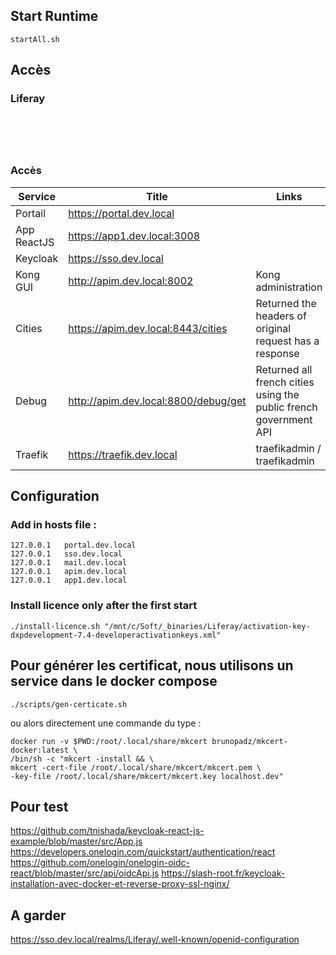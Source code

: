 ## Start Runtime
```
startAll.sh
```

## Accès 
### Liferay
```





```

### Accès 

| Service             | Title   | Links |
| --------        | ------- | -------                                                        |
| Portail         | https://portal.dev.local              | |
| App ReactJS     | https://app1.dev.local:3008          |  |
| Keycloak        | https://sso.dev.local            |  |
| Kong GUI        | http://apim.dev.local:8002           | Kong administration |
| Cities          | https://apim.dev.local:8443/cities   | Returned the headers of original request has a response |
| Debug           | http://apim.dev.local:8800/debug/get    | Returned all french cities using the public french government API |
| Traefik         | https://traefik.dev.local            |  traefikadmin / traefikadmin |




## Configuration

### Add in hosts file :
```
127.0.0.1	portal.dev.local
127.0.0.1	sso.dev.local 
127.0.0.1	mail.dev.local
127.0.0.1	apim.dev.local
127.0.0.1	app1.dev.local
```

### Install licence only after the first start

```
./install-licence.sh "/mnt/c/Soft/_binaries/Liferay/activation-key-dxpdevelopment-7.4-developeractivationkeys.xml"
```

## Pour générer les certificat, nous utilisons un service dans le docker compose

```
./scripts/gen-certicate.sh
```

ou alors directement une commande du type :

```
docker run -v $PWD:/root/.local/share/mkcert brunopadz/mkcert-docker:latest \
/bin/sh -c "mkcert -install && \
mkcert -cert-file /root/.local/share/mkcert/mkcert.pem \
-key-file /root/.local/share/mkcert/mkcert.key localhost.dev"
```

## Pour test
https://github.com/tnishada/keycloak-react-js-example/blob/master/src/App.js
https://developers.onelogin.com/quickstart/authentication/react
https://github.com/onelogin/onelogin-oidc-react/blob/master/src/api/oidcApi.js
https://slash-root.fr/keycloak-installation-avec-docker-et-reverse-proxy-ssl-nginx/

## A garder

https://sso.dev.local/realms/Liferay/.well-known/openid-configuration
